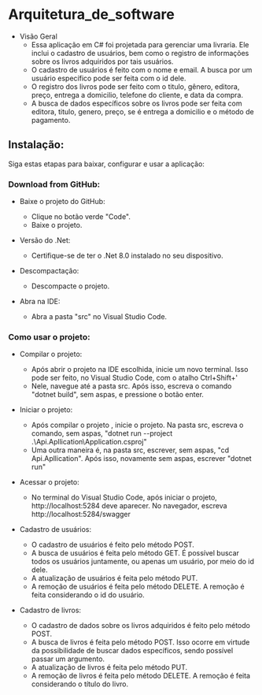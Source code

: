 # Arquitetura_de_software

* Visão Geral
    - Essa aplicação em C# foi projetada para gerenciar uma livraria. Ele inclui o cadastro de usuários, bem como o registro de informações sobre os livros adquiridos por tais usuários.
    - O cadastro de usuários é feito com o nome e email. A busca por um usuário específico pode ser feita com o id dele.
    - O registro dos livros pode ser feito com o titulo, gênero, editora, preço, entrega a domicilio, telefone do cliente, e data da compra.
    - A busca de dados específicos sobre os livros pode ser feita com editora, titulo, genero, preço, se é entrega a domicilio e o método de pagamento.

## Instalação:

Siga estas etapas para baixar, configurar e usar a aplicação:

### Download from GitHub:

* Baixe o projeto do GitHub:
    - Clique no botão verde "Code".
    - Baixe o projeto.

* Versão do .Net:
    - Certifique-se de ter o .Net 8.0 instalado no seu dispositivo.

* Descompactação:
    - Descompacte o projeto.

* Abra na IDE:
    - Abra a pasta "src" no  Visual Studio Code.

### Como usar o projeto:

* Compilar o projeto:
  - Após abrir o projeto na IDE escolhida, inicie um novo terminal. Isso pode ser feito, no Visual Studio Code, com o atalho Ctrl+Shift+'
  - Nele, navegue até a pasta src. Após isso, escreva o comando "dotnet build", sem aspas, e pressione o botão enter.

* Iniciar o projeto:
  - Após compilar o projeto , inicie o projeto. Na pasta src, escreva o comando, sem aspas, "dotnet run --project .\Api.Apllication\Application.csproj"
  - Uma outra maneira é, na pasta src, escrever, sem aspas, "cd Api.Apllication". Após isso, novamente sem aspas, escrever "dotnet run"

* Acessar o projeto:
  - No terminal do Visual Studio Code, após iniciar o projeto, http://localhost:5284 deve aparecer. No navegador, escreva http://localhost:5284/swagger 
 
* Cadastro de usuários:
  - O cadastro de usuários é feito pelo método POST.
  - A busca de usuários é feita pelo método GET. É possível buscar todos os usuários juntamente, ou apenas um usuário, por meio do id dele.
  - A atualização de usuários é feita pelo método PUT.
  - A remoção de usuários é feita pelo método DELETE. A remoção é feita considerando o id do usuário.
 
* Cadastro de livros:
  - O cadastro de dados sobre os livros adquiridos é feito pelo método POST.
  - A busca de livros é feita pelo método POST. Isso ocorre em virtude da possibilidade de buscar dados específicos, sendo possível passar um argumento.
  - A atualização de livros é feita pelo método PUT.
  - A remoção de livros é feita pelo método DELETE. A remoção é feita considerando o título do livro.
